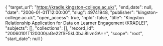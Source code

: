 {
  "target_url": "https://kradle.kingston-college.ac.uk/", 
  "end_date": null, 
  "date": "2006-01-01T12:00:00", 
  "slug": 49741948, 
  "publisher": "kingston-college.ac.uk", 
  "open_access": true, 
  "npld": false, 
  "title": "Kingston Relationship Application for Data on Learner Engagement (KRADLE)", 
  "subjects": [], 
  "collections": [], 
  "record_id": "20060101T120000/aGe22fSF5kL0bJi8IivnGA==", 
  "scope": "root", 
  "start_date": null
}

